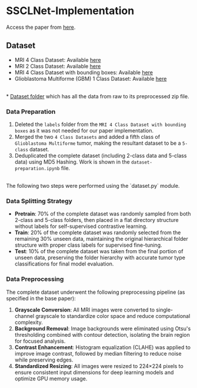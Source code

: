 # SSCLNet-Implementation

Access the paper from [here](https://doi.org/10.1109/ACCESS.2023.3237542).

## Dataset
* MRI 4 Class Dataset: Available [here](https://www.kaggle.com/datasets/sartajbhuvaji/brain-tumor-classification-mri)
* MRI 2 Class Dataset: Available [here](https://www.kaggle.com/datasets/navoneel/brain-mri-images-for-brain-tumor-detection)
* MRI 4 Class Dataset with bounding boxes: Available [here](https://www.kaggle.com/datasets/ahmedsorour1/mri-for-brain-tumor-with-bounding-boxes/data)
* Glioblastoma Multiforme (GBM) 1 Class Dataset: Available [here](https://data.mendeley.com/datasets/mxsb7snyvx/1)
</br>
* <a href="https://drive.google.com/drive/folders/17iNx6mt5FTt3cxwrsUvVoEhyODNX0gyi" target="_blank">Dataset folder</a>
 which has all the data from raw to its preprocessed zip file.

### Data Preparation
1. Deleted the `labels` folder from the `MRI 4 Class Dataset with bounding boxes` as it was not needed for our paper implementation.
2. Merged the two `4 Class Datasets` and added a fifth class of `Glioblastoma Multiforme` tumor, making the resultant dataset to be a `5-class` dataset.
3. Deduplicated the complete dataset (including 2-class data and 5-class data) using MD5 Hashing. Work is shown in the `dataset-preparation.ipynb` file.

</br>
The following two steps were performed using the `dataset.py` module.

### Data Splitting Strategy
* **Pretrain**: 70% of the complete dataset was randomly sampled from both 2-class and 5-class folders, then placed in a flat directory structure without labels for self-supervised contrastive learning.
* **Train**: 20% of the complete dataset was randomly selected from the remaining 30% unseen data, maintaining the original hierarchical folder structure with proper class labels for supervised fine-tuning.
* **Test**: 10% of the complete dataset was taken from the final portion of unseen data, preserving the folder hierarchy with accurate tumor type classifications for final model evaluation.

### Data Preprocessing
The complete dataset underwent the following preprocessing pipeline (as specified in the base paper):

1. **Grayscale Conversion**: All MRI images were converted to single-channel grayscale to standardize color space and reduce computational complexity.
2. **Background Removal**: Image backgrounds were eliminated using Otsu's thresholding combined with contour detection, isolating the brain region for focused analysis.
3. **Contrast Enhancement**: Histogram equalization (CLAHE) was applied to improve image contrast, followed by median filtering to reduce noise while preserving edges.
4. **Standardized Resizing**: All images were resized to 224×224 pixels to ensure consistent input dimensions for deep learning models and optimize GPU memory usage.
